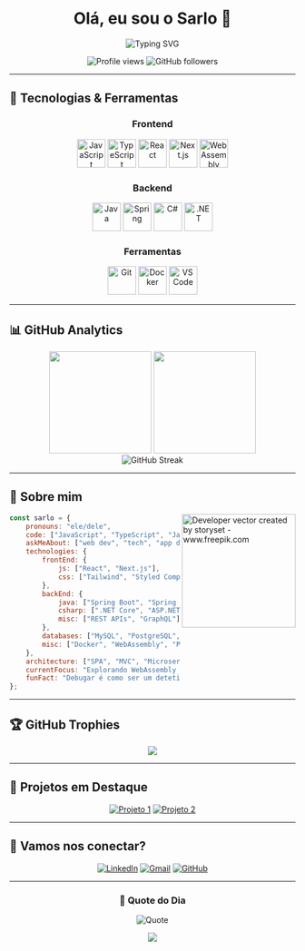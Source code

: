 <h1 align="center">Olá, eu sou o Sarlo 👋</h1>

<p align="center">
  <img src="https://readme-typing-svg.demolab.com?font=Fira+Code&weight=500&size=22&pause=1000&color=2E96F7&center=true&vCenter=true&width=600&lines=Desenvolvedor+Full+Stack;Apaixonado+por+Tecnologia;Sempre+Explorando+Novas+Stacks;Compartilhando+Conhecimento!" alt="Typing SVG" />
</p>

<p align="center">
  <img src="https://komarev.com/ghpvc/?username=msarlo&color=0e75b6&style=flat" alt="Profile views" />
  <img src="https://img.shields.io/github/followers/msarlo?label=Followers&style=social" alt="GitHub followers" />
</p>

---

## 🚀 Tecnologias & Ferramentas

<div align="center">

### Frontend
<p>
  <img src="https://cdn.jsdelivr.net/gh/devicons/devicon/icons/javascript/javascript-original.svg" width="50" alt="JavaScript"/>
  <img src="https://cdn.jsdelivr.net/gh/devicons/devicon/icons/typescript/typescript-original.svg" width="50" alt="TypeScript"/>
  <img src="https://cdn.jsdelivr.net/gh/devicons/devicon/icons/react/react-original.svg" width="50" alt="React"/>
  <img src="https://cdn.jsdelivr.net/gh/devicons/devicon/icons/nextjs/nextjs-original.svg" width="50" alt="Next.js"/>
  <img src="https://upload.wikimedia.org/wikipedia/commons/1/1f/WebAssembly_Logo.svg" width="50" alt="WebAssembly"/>
</p>

### Backend
<p>
  <img src="https://cdn.jsdelivr.net/gh/devicons/devicon/icons/java/java-original.svg" width="50" alt="Java"/>
  <img src="https://cdn.jsdelivr.net/gh/devicons/devicon/icons/spring/spring-original.svg" width="50" alt="Spring"/>
  <img src="https://cdn.jsdelivr.net/gh/devicons/devicon/icons/csharp/csharp-original.svg" width="50" alt="C#"/>
  <img src="https://cdn.jsdelivr.net/gh/devicons/devicon/icons/dot-net/dot-net-original.svg" width="50" alt=".NET"/>
</p>

### Ferramentas
<p>
  <img src="https://cdn.jsdelivr.net/gh/devicons/devicon/icons/git/git-original.svg" width="50" alt="Git"/>
  <img src="https://cdn.jsdelivr.net/gh/devicons/devicon/icons/docker/docker-original.svg" width="50" alt="Docker"/>
  <img src="https://cdn.jsdelivr.net/gh/devicons/devicon/icons/vscode/vscode-original.svg" width="50" alt="VS Code"/>
</p>

</div>

---

## 📊 GitHub Analytics

<div align="center">
  <img height="180em" src="https://github-readme-stats.vercel.app/api?username=msarlo&show_icons=true&theme=github_dark&include_all_commits=true&count_private=true&hide_border=true&bg_color=0d1117"/>
  <img height="180em" src="https://github-readme-stats.vercel.app/api/top-langs/?username=msarlo&layout=compact&langs_count=8&theme=github_dark&hide_border=true&bg_color=0d1117"/>
</div>

<div align="center">
  <img src="https://streak-stats.demolab.com/?user=msarlo&theme=github-dark-blue&hide_border=true&background=0d1117" alt="GitHub Streak" />
</div>

---

## 🌱 Sobre mim

<img align="right" alt="Developer vector created by storyset - www.freepik.com" height="200" src="https://user-images.githubusercontent.com/74038190/225813708-98b745f2-7d22-48cf-9150-083f1b00d6c9.gif">

```javascript
const sarlo = {
    pronouns: "ele/dele",
    code: ["JavaScript", "TypeScript", "Java", "C#"],
    askMeAbout: ["web dev", "tech", "app dev", "clean code"],
    technologies: {
        frontEnd: {
            js: ["React", "Next.js"],
            css: ["Tailwind", "Styled Components"]
        },
        backEnd: {
            java: ["Spring Boot", "Spring Security"],
            csharp: [".NET Core", "ASP.NET"],
            misc: ["REST APIs", "GraphQL"]
        },
        databases: ["MySQL", "PostgreSQL", "MongoDB"],
        misc: ["Docker", "WebAssembly", "PWA"]
    },
    architecture: ["SPA", "MVC", "Microservices", "Clean Architecture"],
    currentFocus: "Explorando WebAssembly e Microsserviços",
    funFact: "Debugar é como ser um detetive em um filme onde você também é o assassino"
};
```

---

## 🏆 GitHub Trophies

<div align="center">
  <img src="https://github-profile-trophy.vercel.app/?username=msarlo&theme=onedark&no-frame=true&row=1&column=6" />
</div>

---

## 🎯 Projetos em Destaque

<div align="center">

[![Projeto 1](https://github-readme-stats.vercel.app/api/pin/?username=msarlo&repo=SEU_REPO_1&theme=github_dark&hide_border=true&bg_color=0d1117)](https://github.com/msarlo/SEU_REPO_1)
[![Projeto 2](https://github-readme-stats.vercel.app/api/pin/?username=msarlo&repo=SEU_REPO_2&theme=github_dark&hide_border=true&bg_color=0d1117)](https://github.com/msarlo/SEU_REPO_2)

</div>

---

## 🤝 Vamos nos conectar?

<div align="center">
  
  [![LinkedIn](https://img.shields.io/badge/-LinkedIn-0077B5?style=for-the-badge&logo=linkedin&logoColor=white&link=https://www.linkedin.com/in/mateussarlo/)](https://www.linkedin.com/in/mateussarlo/)
  [![Gmail](https://img.shields.io/badge/-Gmail-D14836?style=for-the-badge&logo=gmail&logoColor=white&link=mailto:marcelo.sarlo@gmail.com)](mailto:marcelo.sarlo@gmail.com)
  [![GitHub](https://img.shields.io/badge/-GitHub-181717?style=for-the-badge&logo=github&logoColor=white&link=https://github.com/msarlo)](https://github.com/msarlo)
  
</div>

---

<div align="center">
  
  ### 💭 Quote do Dia
  
  ![Quote](https://quotes-github-readme.vercel.app/api?type=horizontal&theme=dark)
  
</div>

<div align="center">
  <img src="https://capsule-render.vercel.app/api?type=waving&color=gradient&height=100&section=footer"/>
</div>
